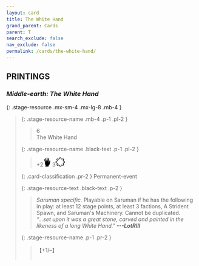 ```yaml
---
layout: card
title: The White Hand
grand_parent: Cards
parent: T
search_exclude: false
nav_exclude: false
permalink: /cards/the-white-hand/
---
```


## PRINTINGS


### _Middle-earth: The White Hand_

{: .stage-resource .mx-sm-4 .mx-lg-8 .mb-4 }
> {: .stage-resource-name .mb-4 .p-1 .pl-2 }
> > <div class="card-mp">6</div>
> > <div class="card-name">The White Hand</div>
>
> {: .stage-resource-name .black-text .p-1 .pl-2 }
> > +2![](/assets/images/di.svg) 3![](/assets/images/stage-point.svg)
>
> {: .card-classification .pr-2 }
> Permanent-event
>
> {: .stage-resource-text .black-text .p-2 }
> > _Saruman specific._ Playable on Saruman if he has the following in play: at least 12 stage points, at least 3 factions, A Strident Spawn, and Saruman's Machinery. Cannot be duplicated. <br>_“...set upon it was a great stone, carved and painted in the likeness of a long White Hand."_ ***---&NoBreak;LotRIII*** 
> 
> {: .stage-resource-name .p-1 .pr-2 }
> > <div class="card-shield">【+1/&ndash;】</div>
> > <div class="card-corruption">&nbsp;</div>

